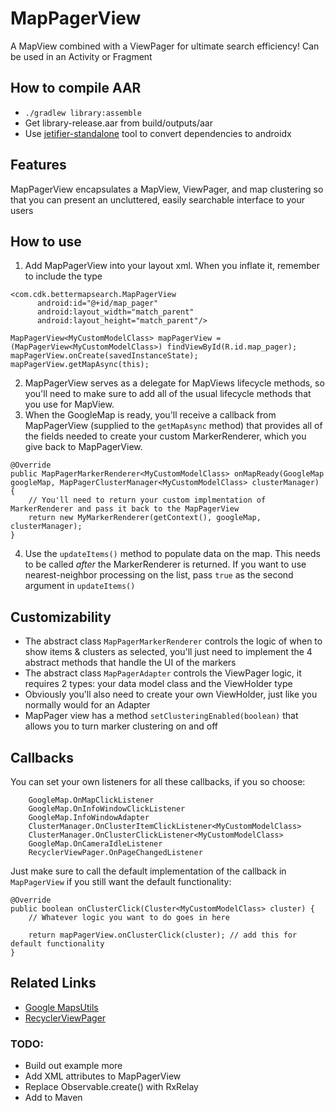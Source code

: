 # MapPagerView

A MapView combined with a ViewPager for ultimate search efficiency! Can be used in an Activity or Fragment

## How to compile AAR

- `./gradlew library:assemble`
- Get library-release.aar from build/outputs/aar
- Use [jetifier-standalone](https://developer.android.com/studio/command-line/jetifier) tool to convert dependencies to androidx

## Features
MapPagerView encapsulates a MapView, ViewPager, and map clustering so that you can present an uncluttered, easily searchable interface to your users

## How to use
1. Add MapPagerView into your layout xml. When you inflate it, remember to include the type

  ```
  <com.cdk.bettermapsearch.MapPagerView
        android:id="@+id/map_pager"
        android:layout_width="match_parent"
        android:layout_height="match_parent"/>
```
  ```
  MapPagerView<MyCustomModelClass> mapPagerView = (MapPagerView<MyCustomModelClass>) findViewById(R.id.map_pager);
  mapPagerView.onCreate(savedInstanceState);
  mapPagerView.getMapAsync(this);
  ```
2. MapPagerView serves as a delegate for MapViews lifecycle methods, so you'll need to make sure to add all of the usual lifecycle methods that you use for MapView.
3. When the GoogleMap is ready, you'll receive a callback from MapPagerView (supplied to the `getMapAsync` method) that provides all of the fields needed to create your custom MarkerRenderer, which you give back to MapPagerView.

```
@Override
public MapPagerMarkerRenderer<MyCustomModelClass> onMapReady(GoogleMap googleMap, MapPagerClusterManager<MyCustomModelClass> clusterManager) {
    // You'll need to return your custom implmentation of MarkerRenderer and pass it back to the MapPagerView
    return new MyMarkerRenderer(getContext(), googleMap, clusterManager);
}
```

4. Use the `updateItems()` method to populate data on the map. This needs to be called _after_ the MarkerRenderer is returned. If you want to use nearest-neighbor processing on the list, pass `true` as the second argument in `updateItems()`

## Customizability
* The abstract class `MapPagerMarkerRenderer` controls the logic of when to show items & clusters as selected, you'll just need to implement the 4 abstract methods that handle the UI of the markers
* The abstract class `MapPagerAdapter` controls the ViewPager logic, it requires 2 types: your data model class and the ViewHolder type
* Obviously you'll also need to create your own ViewHolder, just like you normally would for an Adapter
* MapPager view has a method `setClusteringEnabled(boolean)` that allows you to turn marker clustering on and off

## Callbacks
You can set your own listeners for all these callbacks, if you so choose:
```
    GoogleMap.OnMapClickListener
    GoogleMap.OnInfoWindowClickListener
    GoogleMap.InfoWindowAdapter
    ClusterManager.OnClusterItemClickListener<MyCustomModelClass>
    ClusterManager.OnClusterClickListener<MyCustomModelClass>
    GoogleMap.OnCameraIdleListener
    RecyclerViewPager.OnPageChangedListener
```
Just make sure to call the default implementation of the callback in `MapPagerView` if you still want the default functionality:
```
@Override
public boolean onClusterClick(Cluster<MyCustomModelClass> cluster) {
    // Whatever logic you want to do goes in here
    
    return mapPagerView.onClusterClick(cluster); // add this for default functionality
}
```

## Related Links
* [Google MapsUtils](https://developers.google.com/maps/documentation/android-api/utility/)
* [RecyclerViewPager](https://github.com/lsjwzh/RecyclerViewPager)

### TODO: 
- Build out example more
- Add XML attributes to MapPagerView
- Replace Observable.create() with RxRelay
- Add to Maven
